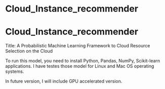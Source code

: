# Cloud_Instance_recommender
# Cloud_Instance_recommender
Title: A Probabilistic Machine Learning Framework to Cloud Resource Selection on the Cloud

To run this model, you need to install Python, Pandas, NumPy, Scikit-learn applications. I have testes those model for Linux and Mac OS operating systems. 

In future version, I will include GPU accelerated version. 


